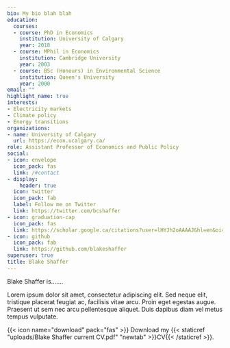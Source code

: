 ```yaml
---
bio: My bio blah blah
education:
  courses:
  - course: PhD in Economics
    institution: University of Calgary
    year: 2018
  - course: MPhil in Economics
    institution: Cambridge University
    year: 2003
  - course: BSc (Honours) in Environmental Science
    institution: Queen's University
    year: 2000
email: ""
highlight_name: true
interests:
- Electricity markets
- Climate policy
- Energy transitions
organizations:
- name: University of Calgary
  url: https://econ.ucalgary.ca/
role: Assistant Professor of Economics and Public Policy
social:
- icon: envelope
  icon_pack: fas
  link: /#contact
- display:
    header: true
  icon: twitter
  icon_pack: fab
  label: Follow me on Twitter
  link: https://twitter.com/bcshaffer
- icon: graduation-cap
  icon_pack: fas
  link: https://scholar.google.ca/citations?user=lHYJh2oAAAAJ&hl=en&oi=sra
- icon: github
  icon_pack: fab
  link: https://github.com/blakeshaffer
superuser: true
title: Blake Shaffer
---
```


Blake Shaffer is.......

Lorem ipsum dolor sit amet, consectetur adipiscing elit. Sed neque elit, tristique placerat feugiat ac, facilisis vitae arcu. Proin eget egestas augue. Praesent ut sem nec arcu pellentesque aliquet. Duis dapibus diam vel metus tempus vulputate.

{{< icon name="download" pack="fas" >}} Download my {{< staticref "uploads/Blake Shaffer current CV.pdf" "newtab" >}}CV{{< /staticref >}}.
